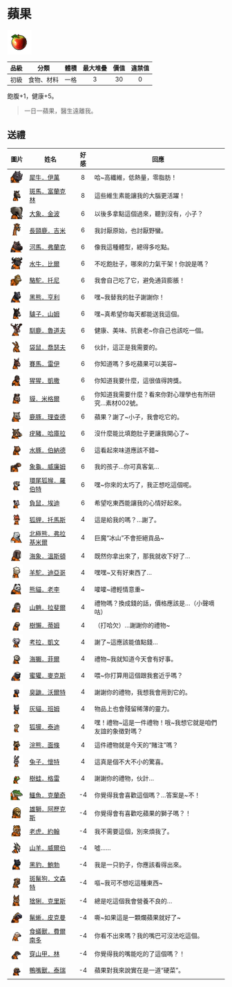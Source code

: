 # 蘋果

![img](images/item_pic_PG.png)

|品級|分類|體積|最大堆疊|價值|違禁值|
|:--:|:--:|:--:|:--:|:--:|:--:|
|初級|食物、材料|一格|3|30|0|

飽腹+1，健康+5。

> 一日一蘋果，醫生遠離我。

## 送禮

|圖片|姓名|好感|回應|
|:--:|--|:--:|--|
|![img](images/rhinoceros.png)|[犀牛．伊萬](犀牛．伊萬.md)|8|哈\~高纖維，低熱量，零脂肪！|
|![img](images/zebra.png)|[斑馬．富蘭克林](斑馬．富蘭克林.md)|8|這些維生素能讓我的大腦更活躍！|
|![img](images/elephant.png)|[大象．金波](大象．金波.md)|6|以後多拿點這個過來，聽到沒有，小子？|
|![img](images/giraffe.png)|[長頸鹿．吉米](長頸鹿．吉米.md)|6|我討厭原始，也討厭野蠻。|
|![img](images/hippopotamus.png)|[河馬．弗蘭克](河馬．弗蘭克.md)|6|像我這種體型，總得多吃點。|
|![img](images/AfricanBuffalo.png)|[水牛．比爾](水牛．比爾.md)|6|不吃飽肚子，哪來的力氣干架！你說是嗎？|
|![img](images/camel.png)|[駱駝．托尼](駱駝．托尼.md)|6|我會自己吃了它，避免通貨膨脹！|
|![img](images/BlackBear.png)|[黑熊．亨利](黑熊．亨利.md)|6|嘿\~我替我的肚子謝謝你！|
|![img](images/donkey.png)|[驢子．山姆](驢子．山姆.md)|6|嘿\~真希望你每天都能送我這個。|
|![img](images/reindeer.png)|[馴鹿．魯道夫](馴鹿．魯道夫.md)|6|健康、美味、抗衰老\~你自己也該吃一個。|
|![img](images/kangaroo.png)|[袋鼠．喬瑟夫](袋鼠．喬瑟夫.md)|6|伙計，這正是我需要的。|
|![img](images/horse.png)|[賽馬．雷伊](賽馬．雷伊.md)|6|你知道嗎？多吃蘋果可以美容\~|
|![img](images/chimpanzee.png)|[猩猩．凱撒](猩猩．凱撒.md)|6|你知道我要什麼，這很值得誇獎。|
|![img](images/tapir.png)|[貘．米格爾](貘．米格爾.md)|6|你知道我需要什麼？看來你對心理學也有所研究…素材002號。|
|![img](images/DeerDolphin.png)|[鹿豚．理查德](鹿豚．理查德.md)|6|蘋果？謝了\~小子，我會吃它的。|
|![img](images/Warthog.png)|[疣豬．哈庫拉](疣豬．哈庫拉.md)|6|沒什麼能比填飽肚子更讓我開心了\~|
|![img](images/Capybara.png)|[水豚．伯納德](水豚．伯納德.md)|6|這看起來味道應該不錯\~|
|![img](images/Tortoise.png)|[象龜．威廉姆](象龜．威廉姆.md)|6|我的孩子…你可真客氣…|
|![img](images/RingTailedLemur.png)|[環尾狐猴．羅伯特](環尾狐猴．羅伯特.md)|6|嘿\~你來的太巧了，我正想吃這個呢。|
|![img](images/Possum.png)|[負鼠．埃迪](負鼠．埃迪.md)|6|希望吃東西能讓我的心情好起來。|
|![img](images/fox.png)|[狐貍．托馬斯](狐貍．托馬斯.md)|4|這是給我的嗎？…謝了。|
|![img](images/PolarBear.png)|[北極熊．弗拉基米爾](北極熊．弗拉基米爾.md)|4|巨魔“冰山”不會拒絕貢品\~|
|![img](images/walrus.png)|[海象．溫斯頓](海象．溫斯頓.md)|4|既然你拿出來了，那我就收下好了…|
|![img](images/Alpaca.png)|[羊駝．迪亞哥](羊駝．迪亞哥.md)|4|嘿嘿\~又有好東西了…|
|![img](images/panda.png)|[熊貓．老李](熊貓．老李.md)|4|嚯嚯\~禮輕情意重\~|
|![img](images/Mandrill.png)|[山魈．拉斐爾](山魈．拉斐爾.md)|4|禮物嗎？換成錢的話，價格應該是…（小聲嘀咕）|
|![img](images/sloth.png)|[樹懶．蒂姆](樹懶．蒂姆.md)|4|（打哈欠）…謝謝你的禮物\~|
|![img](images/Koala.png)|[考拉．凱文](考拉．凱文.md)|4|謝了\~這應該能值點錢…|
|![img](images/SeaOtter.png)|[海獺．菲爾](海獺．菲爾.md)|4|禮物\~我就知道今天會有好事。|
|![img](images/HoneyBadger.png)|[蜜獾．麥克斯](蜜獾．麥克斯.md)|4|喂\~你打算用這個跟我套近乎嗎？|
|![img](images/skunk.png)|[臭鼬．沃爾特](臭鼬．沃爾特.md)|4|謝謝你的禮物，我想我會用到它的。|
|![img](images/cat.png)|[灰貓．班姆](灰貓．班姆.md)|4|物品上也會殘留稀薄的靈力。|
|![img](images/meerkat.png)|[狐獴．泰迪](狐獴．泰迪.md)|4|嘿！禮物\~這是一件禮物！哦\~我想它就是咱們友誼的象徵對嗎？|
|![img](images/Raccoon.png)|[浣熊．面條](浣熊．面條.md)|4|這件禮物就是今天的“賭注”嗎？|
|![img](images/rabbit.png)|[兔子．懷特](兔子．懷特.md)|4|這真是個不大不小的驚喜。|
|![img](images/Treefrog.png)|[樹蛙．格雷](樹蛙．格雷.md)|4|謝謝你的禮物，伙計…|
|![img](images/crocodile.png)|[鱷魚．克蘭奇](鱷魚．克蘭奇.md)|-4|你覺得我會喜歡這個嗎？…答案是\~不！|
|![img](images/lion.png)|[雄獅．阿歷克斯](雄獅．阿歷克斯.md)|-4|你覺得會有喜歡吃蘋果的獅子嗎？！|
|![img](images/tiger.png)|[老虎．約翰](老虎．約翰.md)|-4|我不需要這個，別來煩我了。|
|![img](images/goat.png)|[山羊．威爾伯](山羊．威爾伯.md)|-4|噓……|
|![img](images/BlackPanther.png)|[黑豹．鮑勃](黑豹．鮑勃.md)|-4|我是一只豹子，你應該看得出來。|
|![img](images/SpottedHyaena.png)|[斑鬣狗．文森特](斑鬣狗．文森特.md)|-4|嘔\~我可不想吃這種東西\~|
|![img](images/Lynx.png)|[猞猁．克里斯](猞猁．克里斯.md)|-4|總是吃這個我會營養不良的…|
|![img](images/MarineIguana.png)|[鬣蜥．皮克曼](鬣蜥．皮克曼.md)|-4|嘶\~如果這是一顆爛蘋果就好了\~|
|![img](images/Anteater.png)|[食蟻獸．費爾南多](食蟻獸．費爾南多.md)|-4|你看不出來嗎？我的嘴巴可沒法吃這個。|
|![img](images/pangolin.png)|[穿山甲．林](穿山甲．林.md)|-4|你覺得我的嘴能吃的了這個嗎？！|
|![img](images/platypus.png)|[鴨嘴獸．泰瑞](鴨嘴獸．泰瑞.md)|-4|蘋果對我來說實在是一道“硬菜”。|

